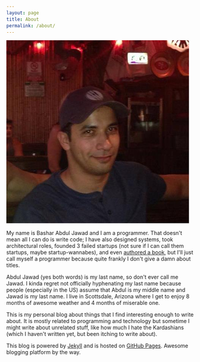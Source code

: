 ```yaml
---
layout: page
title: About
permalink: /about/
---
```


<span class="profile">![Handsome me](/assets/about.jpg)</span>

My name is Bashar Abdul Jawad and I am a programmer. That doesn't mean all I can do is write code; I have also designed systems, took architectural roles,
founded 3 failed startups (not sure if I can call them startups, maybe startup-wannabes), and even <a href="http://www.amazon.com/Groovy-Grails-Recipes-Experts-Source/dp/143021600X">authored a book</a>, but I'll just call myself a programmer because quite frankly
I don't give a damn about titles.

 Abdul Jawad (yes both words) is my last name, so don't ever call me Jawad. I kinda regret not officially hyphenating my last name because people (especially in the US) assume that
Abdul is my middle name and Jawad is my last name. I live in Scottsdale, Arizona where I get to enjoy 8 months of awesome weather and 4 months of miserable one.

This is my personal blog about things that I find interesting enough to write about. It is mostly related to programming and technology but sometime I might write about unrelated stuff, like how
much I hate the Kardashians (which I haven't written yet, but been itching to write about).

This blog is powered by <a href="http://jekyllrb.com/">Jekyll</a> and is hosted on <a href="https://pages.github.com">GitHub Pages</a>. Awesome blogging platform by the way.